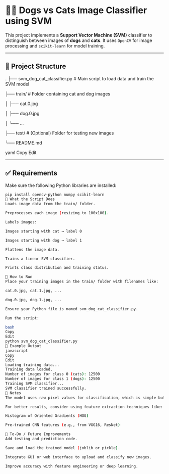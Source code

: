 # 🐶🐱 Dogs vs Cats Image Classifier using SVM

This project implements a **Support Vector Machine (SVM)** classifier to distinguish between images of **dogs** and **cats**. It uses `OpenCV` for image processing and `scikit-learn` for model training.

---

## 📁 Project Structure

.
├── svm_dog_cat_classifier.py # Main script to load data and train the SVM model

├── train/ # Folder containing cat and dog images

│ ├── cat.0.jpg

│ ├── dog.0.jpg

│ └── ...

├── test/ # (Optional) Folder for testing new images

└── README.md

yaml
Copy
Edit

---

## ✅ Requirements

Make sure the following Python libraries are installed:

```bash
pip install opencv-python numpy scikit-learn
🧠 What the Script Does
Loads image data from the train/ folder.

Preprocesses each image (resizing to 100x100).

Labels images:

Images starting with cat → label 0

Images starting with dog → label 1

Flattens the image data.

Trains a linear SVM classifier.

Prints class distribution and training status.

🚀 How to Run
Place your training images in the train/ folder with filenames like:

cat.0.jpg, cat.1.jpg, ...

dog.0.jpg, dog.1.jpg, ...

Ensure your Python file is named svm_dog_cat_classifier.py.

Run the script:

bash
Copy
Edit
python svm_dog_cat_classifier.py
🧪 Example Output
javascript
Copy
Edit
Loading training data...
Training data loaded.
Number of images for class 0 (cats): 12500
Number of images for class 1 (dogs): 12500
Training SVM classifier...
SVM classifier trained successfully.
📝 Notes
The model uses raw pixel values for classification, which is simple but not ideal for accuracy.

For better results, consider using feature extraction techniques like:

Histogram of Oriented Gradients (HOG)

Pre-trained CNN features (e.g., from VGG16, ResNet)

📌 To-Do / Future Improvements
Add testing and prediction code.

Save and load the trained model (joblib or pickle).

Integrate GUI or web interface to upload and classify new images.

Improve accuracy with feature engineering or deep learning.

